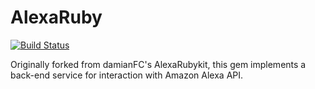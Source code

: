 # AlexaRuby

[![Build Status](https://travis-ci.org/mulev/alexa-ruby.svg?branch=master)](https://travis-ci.org/mulev/alexa-ruby)

Originally forked from damianFC's AlexaRubykit, this gem implements a back-end service for interaction with Amazon Alexa API.
